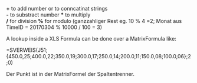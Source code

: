 
__+__ to add number or to conncatinat strings  
__-__ to substract number
__*__ to multiply  
__/__ for division
__%__ for modulo  (ganzzahliger Rest eg. 10 % 4 =2; Monat aus TimeID = 20170304 % 10000 / 100 = 3)
                                
                                
A lookup inside a XLS Formula can be done over a MatrixFormula like:
                                
=SVERWEIS(J51;{450.0,25;400.0,22;350.0,19;300.0,17;250.0,14;200.0,11;150.0,08;100.0,06};2;0)
          
          
Der Punkt ist in der MatrixFormel der Spaltentrenner.
          
          
